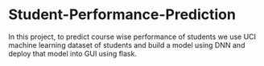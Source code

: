 # Student-Performance-Prediction
In this project, to predict course wise performance of students we use UCI machine learning dataset of students and build a model using DNN and deploy that model into GUI using flask.
